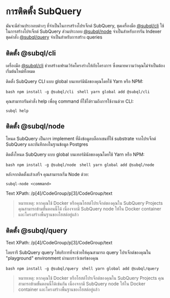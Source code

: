 # การติดตั้ง SubQuery

มันจะมีส่วนประกอบต่างๆ ที่จำเป็นในการสร้างโปรเจ็กต์ SubQuery, ชุดเครื่องมือ [@subql/cli](https://github.com/subquery/subql/tree/docs-new-section/packages/cli) ใช้ในการสร้างโปรเจ็กต์ SubQuery ส่วนประกอบ [@subql/node](https://github.com/subquery/subql/tree/docs-new-section/packages/node) จำเป็นสำหรับการรัน Indexer ชุดคำสั่ง [@subql/query](https://github.com/subquery/subql/tree/docs-new-section/packages/query) จำเป็นสำหรับการสร้าง queries

## ติดตั้ง @subql/cli

เครื่องมือ [@subql/cli](https://github.com/subquery/subql/tree/docs-new-section/packages/cli) ช่วยสร้างเฟรมเวิร์คโครงร่างให้กับโครงการ ซึ่งหมายความว่าคุณไม่จำเป็นต้องเริ่มต้นใหม่ทั้งหมด

ติดตั้ง SubQuery CLI แบบ global บนเทอร์มินัลของคุณโดยใช้ Yarn หรือ NPM:

<CodeGroup> <CodeGroupItem title="NPM"> ```bash npm install -g @subql/cli ``` </CodeGroupItem>
<CodeGroupItem title="YARN" active> ```shell yarn global add @subql/cli ``` </CodeGroupItem> </CodeGroup>

คุณสามารถรันคำสั่ง help เพื่อดู command ที่ใช้ได้รวมถึงการใช้งานด้วย CLI:

```shell
subql help
```
## ติดตั้ง @subql/node

โหนด SubQuery เป็นการ implement ที่ดึงข้อมูลบล็อกเชนที่ใช้ substrate จากโปรเจ็กต์ SubQuery และบันทึกลงในฐานข้อมูล Postgres

ติดตั้งโหนด SubQuery แบบ global บนเทอร์มินัลของคุณโดยใช้ Yarn หรือ NPM:

<CodeGroup> <CodeGroupItem title="NPM"> ```bash npm install -g @subql/node ``` </CodeGroupItem>
<CodeGroupItem title="YARN" active> ```shell yarn global add @subql/node ``` </CodeGroupItem> </CodeGroup>

หลังจากติดตั้งแล้วเสร็จ คุณสามารถเริ่ม Node ด้วย:

```shell
subql-node <command>
```
 Text XPath: /p[4]/CodeGroup/p[3]/CodeGroup/text
> หมายเหตุ: หากคุณใช้ Docker หรือคุณโฮสต์โปรเจ็กต์ของคุณใน SubQuery Projects คุณสามารถข้ามขั้นตอนนี้ได้ เนื่องจากมี SubQuery node ให้ใน Docker container และโครงสร้างพื้นฐานของโฮสต์อยู่แล้ว

## ติดตั้ง @subql/query

Text XPath: /p[4]/CodeGroup/p[3]/CodeGroup/text

ไลบรารี SubQuery query ให้บริการที่จะช่วยให้คุณสามารถ query โปรเจ็กต์ของคุณใน "playground"  environment ผ่านเบราว์เซอร์ของคุณ

<CodeGroup> <CodeGroupItem title="NPM"> ```bash npm install -g @subql/query ``` </CodeGroupItem>
<CodeGroupItem title="YARN" active> ```shell yarn global add @subql/query ``` </CodeGroupItem> </CodeGroup>

> หมายเหตุ: หากคุณใช้ Docker หรือโฮสต์โปรเจ็กต์ของคุณใน SubQuery Projects คุณสามารถข้ามขั้นตอนนี้ได้เช่นกัน เนื่องจากมี SubQuery node ให้ใน Docker container และโครงสร้างพื้นฐานของโฮสต์อยู่แล้ว 